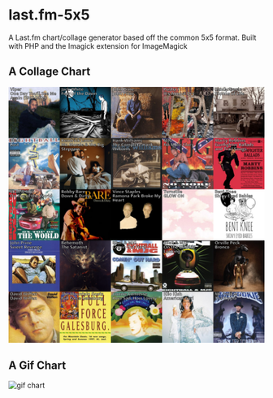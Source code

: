 # last.fm-5x5
A Last.fm chart/collage generator based off the common 5x5 format. Built with PHP and the Imagick extension for ImageMagick 

## A Collage Chart
![collage chart](readme-images/collage_chart.PNG)
## A Gif Chart
![gif chart](readme-images/gif_chart.GIF)
